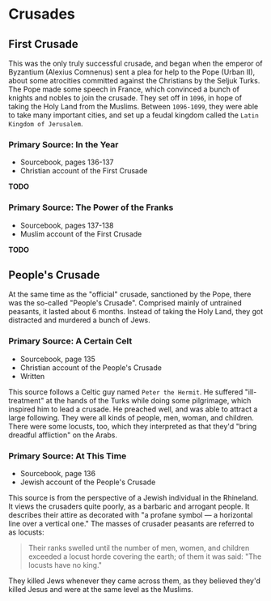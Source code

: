 # Crusades

## First Crusade

This was the only truly successful crusade, and began when the emperor of
Byzantium (Alexius Comnenus) sent a plea for help to the Pope (Urban II), about
some atrocities committed against the Christians by the Seljuk Turks. The Pope
made some speech in France, which convinced a bunch of knights and nobles to
join the crusade. They set off in `1096`, in hope of taking the Holy Land from
the Muslims. Between `1096-1099`, they were able to take many important cities,
and set up a feudal kingdom called the `Latin Kingdom of Jerusalem`.

### Primary Source: In the Year

- Sourcebook, pages 136-137
- Christian account of the First Crusade

**TODO**

### Primary Source: The Power of the Franks

- Sourcebook, pages 137-138
- Muslim account of the First Crusade

**TODO**

## People's Crusade

At the same time as the "official" crusade, sanctioned by the Pope, there was
the so-called "People's Crusade". Comprised mainly of untrained peasants, it
lasted about 6 months. Instead of taking the Holy Land, they got distracted and
murdered a bunch of Jews.

### Primary Source: A Certain Celt

- Sourcebook, page 135
- Christian account of the People's Crusade
- Written 

This source follows a Celtic guy named `Peter the Hermit`. He suffered
"ill-treatment" at the hands of the Turks while doing some pilgrimage, which
inspired him to lead a crusade. He preached well, and was able to attract a
large following. They were all kinds of people, men, woman, and children. There
were some locusts, too, which they interpreted as that they'd "bring dreadful
affliction" on the Arabs.

### Primary Source: At This Time

- Sourcebook, page 136
- Jewish account of the People's Crusade

This source is from the perspective of a Jewish individual in the Rhineland.
It views the crusaders quite poorly, as a barbaric and arrogant people. It
describes their attire as decorated with "a profane symbol — a horizontal line
over a vertical one." The masses of crusader peasants are referred to as
locusts:

> Their ranks swelled until the number of men, women, and children exceeded a
> locust horde covering the earth; of them it was said: "The locusts have no
> king."

They killed Jews whenever they came across them, as they believed they'd killed
Jesus and were at the same level as the Muslims.


